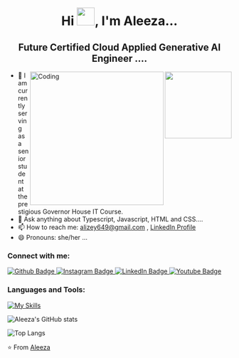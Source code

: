 <h1 align="center">Hi <img src="https://raw.githubusercontent.com/iampavangandhi/iampavangandhi/master/gifs/Hi.gif" height="40px">, I'm Aleeza...</h1>
<h2 align="center">Future Certified Cloud Applied Generative AI Engineer ....</h2>

<!-- Profile Views Counter Image on the Right Side -->
<img align="right" width="150" src="https://visitcount.itsvg.in/api?id=Aleeze123&label=Profile%20Views%20&color=11&icon=8&pretty=true" />

<img align="right" alt="Coding" width="300" src="https://i.pinimg.com/736x/84/a0/7e/84a07e5c227ad2345d7e807925849ee2.jpg">

- 🔭 I am currently serving as a senior student at the prestigious Governor House IT Course.
- 💬 Ask anything about Typescript, Javascript, HTML and CSS....
- 📫 How to reach me: alizey649@gmail.com , <a href="https://www.linkedin.com/in/aleeza-a-i68735305/#:~:text=www.linkedin.com/in/aleeza%2Da%2Di68735305">LinkedIn Profile</a>
- 😄 Pronouns: she/her ...

### Connect with me:
<div id="badges">
  <a href="https://github.com/Aleeze123#:~:text=Aleeze,-Aleeze123%20%C2%B7%20she">
    <img src="https://img.shields.io/badge/Github-deeppink?style=for-the-badge&logo=Github&logoColor=white" alt="Github Badge"/>
  </a>
  <a href="https://www.instagram.com/aleeze__1710/#">
    <img src="https://img.shields.io/badge/Instagram-purple?style=for-the-badge&logo=instagram&logoColor=white" alt="Instagram Badge"/>
  </a>
  <a href="https://www.linkedin.com/in/aleeza-a-i68735305/#:~:text=www.linkedin.com/in/aleeza%2Da%2Di68735305">
    <img src="https://img.shields.io/badge/LinkedIn-blue?style=for-the-badge&logo=linkedIn&logoColor=white" alt="LinkedIn Badge"/>
  </a>
  <a href="https://www.youtube.com/@alizey_a">
    <img src="https://img.shields.io/badge/Youtube-maroon?style=for-the-badge&logo=Youtube&logoColor=white" alt="Youtube Badge"/>
  </a>
</div>

### Languages and Tools:
[![My Skills](https://skillicons.dev/icons?i=typescript,javascript,github,instagram,vscode,npm,twitter,linkedIn,discord=5)](https://skillicons.dev)

![Aleeza's GitHub stats](https://github-readme-stats.vercel.app/api?username=Aleeze123&show_icons=true&theme=dark)

![Top Langs](https://github-readme-stats.vercel.app/api/top-langs/?username=Aleeze123&theme=dark)

<!-- Proudly created with GPRM ( https://gprm.itsvg.in ) -->
⭐️ From <a href="https://github.com/Aleeze123#:~:text=Aleeze,-Aleeze123%20%C2%B7%20she">Aleeza</a>
